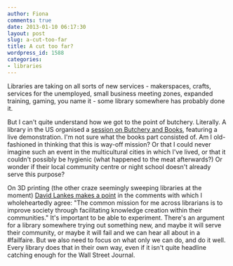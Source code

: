 ```yaml
---
author: Fiona
comments: true
date: 2013-01-10 06:17:30
layout: post
slug: a-cut-too-far
title: A cut too far?
wordpress_id: 1588
categories:
- libraries
---
```


Libraries are taking on all sorts of new services - makerspaces, crafts, services for the unemployed, small business meeting zones, expanded training, gaming, you name it - some library somewhere has probably done it.

But I can't quite understand how we got to the point of butchery. Literally. A library in the US organised a [session on Butchery and Books](http://online.wsj.com/article/SB10001424127887324677204578187901423347828.html), featuring a live demonstration. I'm not sure what the books part consisted of. Am I old-fashioned in thinking that this is way-off mission? Or that I could never imagine such an event in the multicultural cities in which I've lived, or that it couldn't possibly be hygienic (what happened to the meat afterwards?) Or wonder if their local community centre or night school doesn't already serve this purpose?

On 3D printing (the other craze seemingly sweeping libraries at the moment) [David Lankes makes a point](http://quartz.syr.edu/blog/?p=2538) in the comments with which I wholeheartedly agree: "The common mission for me across librarians is to improve society through facilitating knowledge creation within their communities." It's important to be able to experiment. There's an argument for a library somewhere trying out something new, and maybe it will serve their community, or maybe it will fail and we can hear all about in a #failfaire. But we also need to focus on what only we can do, and do it well. Every library does that in their own way, even if it isn't quite headline catching enough for the Wall Street Journal.
